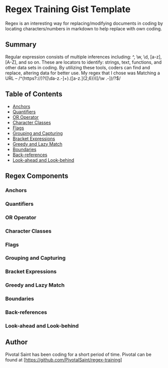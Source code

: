 # Regex Training Gist Template

Regex is an interesting way for replacing/modifying documents in coding by locating characters/numbers in markdown to help replace with own coding.

## Summary 

Regular expression consists of multiple inferences including: ^, \w, \d, [a-z], [A-Z], and so on. These are locators to identify: strings, text, functions, and other data sets in coding. By utilizing these tools, coders can find and replace, altering data for better use.  My regex that I chose was Matching a URL – /^(https?:\/\/)?([\da-z\.-]+)\.([a-z\.]{2,6})([\/\w \.-]*)*\/?$/ 

## Table of Contents

- [Anchors](#anchors)
- [Quantifiers](#quantifiers)
- [OR Operator](#or-operator)
- [Character Classes](#character-classes)
- [Flags](#flags)
- [Grouping and Capturing](#grouping-and-capturing)
- [Bracket Expressions](#bracket-expressions)
- [Greedy and Lazy Match](#greedy-and-lazy-match)
- [Boundaries](#boundaries)
- [Back-references](#back-references)
- [Look-ahead and Look-behind](#look-ahead-and-look-behind)

## Regex Components

### Anchors

### Quantifiers

### OR Operator

### Character Classes

### Flags

### Grouping and Capturing

### Bracket Expressions

### Greedy and Lazy Match

### Boundaries

### Back-references

### Look-ahead and Look-behind

## Author

Pivotal Saint has been coding for a short period of time. Pivotal can be found at [https://github.com/PivotalSaint/regex-training]
